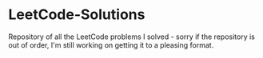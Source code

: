# LeetCode-Solutions
Repository of all the LeetCode problems I solved
    - sorry if the repository is out of order, I'm still working on getting it to a pleasing format.
